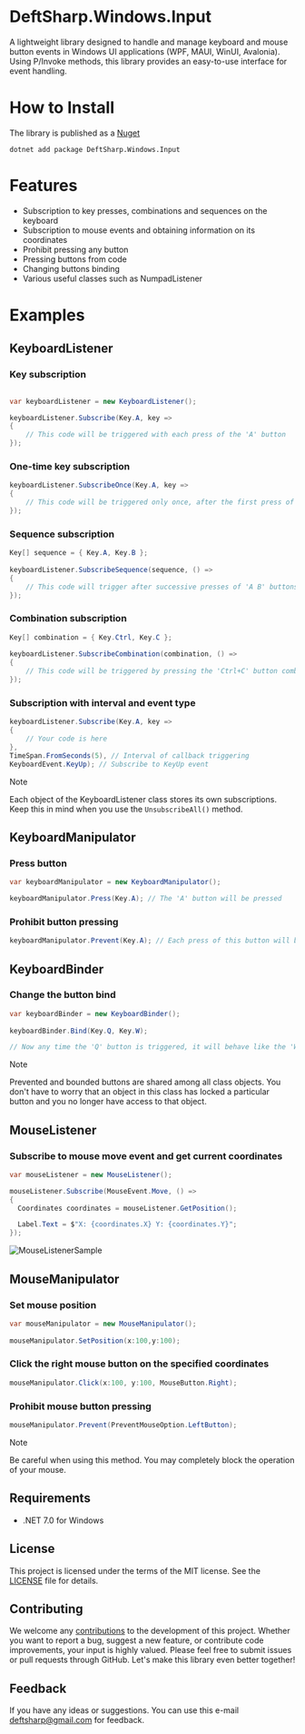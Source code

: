 # DeftSharp.Windows.Input

A lightweight library designed to handle and manage keyboard and mouse button events in Windows UI applications (WPF, MAUI, WinUI, Avalonia). Using P/Invoke methods, this library provides an easy-to-use interface for event handling.

# How to Install

The library is published as a [Nuget](https://www.nuget.org/packages/DeftSharp.Windows.Input)

`dotnet add package DeftSharp.Windows.Input`

# Features

* Subscription to key presses, combinations and sequences on the keyboard
* Subscription to mouse events and obtaining information on its coordinates
* Prohibit pressing any button
* Pressing buttons from code
* Changing buttons binding
* Various useful classes such as NumpadListener


# Examples

## KeyboardListener

### Key subscription

```c#

var keyboardListener = new KeyboardListener();

keyboardListener.Subscribe(Key.A, key =>
{
    // This code will be triggered with each press of the 'A' button
});
```

### One-time key subscription

```c#
keyboardListener.SubscribeOnce(Key.A, key =>
{
    // This code will be triggered only once, after the first press of the 'A' button
});

```

### Sequence subscription

```c#
Key[] sequence = { Key.A, Key.B };
            
keyboardListener.SubscribeSequence(sequence, () =>
{
    // This code will trigger after successive presses of 'A B' buttons
});
```

### Combination subscription

```c#
Key[] combination = { Key.Ctrl, Key.C };
            
keyboardListener.SubscribeCombination(combination, () =>
{
    // This code will be triggered by pressing the 'Ctrl+C' button combination
});
```

### Subscription with interval and event type

```c#
keyboardListener.Subscribe(Key.A, key =>
{
    // Your code is here
},
TimeSpan.FromSeconds(5), // Interval of callback triggering
KeyboardEvent.KeyUp); // Subscribe to KeyUp event
```
> [!NOTE]
> Each object of the KeyboardListener class stores its own subscriptions. Keep this in mind when you use the `UnsubscribeAll()` method.

## KeyboardManipulator

### Press button

```c#
var keyboardManipulator = new KeyboardManipulator();

keyboardManipulator.Press(Key.A); // The 'A' button will be pressed
```

### Prohibit button pressing

```c#
keyboardManipulator.Prevent(Key.A); // Each press of this button will be ignored
```

## KeyboardBinder

### Change the button bind

```c#
var keyboardBinder = new KeyboardBinder();
            
keyboardBinder.Bind(Key.Q, Key.W); 

// Now any time the 'Q' button is triggered, it will behave like the 'W' button
```

> [!NOTE]
> Prevented and bounded buttons are shared among all class objects. You don't have to worry that an object in this class has locked a particular button and you no longer have access to that object.

## MouseListener

### Subscribe to mouse move event and get current coordinates

```c#
var mouseListener = new MouseListener();

mouseListener.Subscribe(MouseEvent.Move, () =>
{
  Coordinates coordinates = mouseListener.GetPosition();

  Label.Text = $"X: {coordinates.X} Y: {coordinates.Y}";
});
```
![MouseListenerSample](https://github.com/Empiree/DeftSharp.Windows.Input/assets/60399216/9c9a04f6-cb39-491c-b8de-2cb6b435e112)


## MouseManipulator

### Set mouse position

```c#
var mouseManipulator = new MouseManipulator();
            
mouseManipulator.SetPosition(x:100,y:100);
```

### Click the right mouse button on the specified coordinates

```c#
mouseManipulator.Click(x:100, y:100, MouseButton.Right);
```

### Prohibit mouse button pressing

```c#
mouseManipulator.Prevent(PreventMouseOption.LeftButton);
```
> [!NOTE]
> Be careful when using this method. You may completely block the operation of your mouse.


## Requirements

- .NET 7.0 for Windows

## License

This project is licensed under the terms of the MIT license. See the [LICENSE](https://github.com/Empiree/DeftSharp.WPF.Keyboard/blob/main/LICENSE) file for details.

## Contributing

We welcome any [contributions](https://github.com/Empiree/DeftSharp.Windows.Input/blob/main/CONTRIBUTING.md) to the development of this project. Whether you want to report a bug, suggest a new feature, or contribute code improvements, your input is highly valued. Please feel free to submit issues or pull requests through GitHub. Let's make this library even better together!

## Feedback

If you have any ideas or suggestions. You can use this e-mail [deftsharp@gmail.com](mailto:deftsharp@gmail.com) for feedback.
